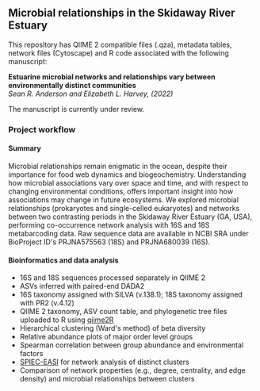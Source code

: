 ## Microbial relationships in the Skidaway River Estuary

This repository has QIIME 2 compatible files (.qza), metadata tables, network files (Cytoscape) and R code associated with the following manuscript:

**Estuarine microbial networks and relationships vary between environmentally distinct communities**<br/>
*Sean R. Anderson and Elizabeth L. Harvey,  (2022)*<br/>

The manuscript is currently under review.

### Project workflow

#### Summary

Microbial relationships remain enigmatic in the ocean, despite their importance for food web dynamics and biogeochemistry. Understanding how microbial associations vary over space and time, and with respect to changing environmental conditions, offers important insight into how associations may change in future ecosystems. We explored microbial relationships (prokaryotes and single-celled eukaryotes) and networks between two contrasting periods in the Skidaway River Estuary (GA, USA), performing co-occurrence network analysis with 16S and 18S metabarcoding data. Raw sequence data are available in NCBI SRA under BioProject ID's PRJNA575563 (18S) and PRJNA680039 (16S). 

#### Bioinformatics and data analysis

* 16S and 18S sequences processed separately in QIIME 2
* ASVs inferred with paired-end DADA2
* 16S taxonomy assigned with SILVA (v.138.1); 18S taxonomy assigned with PR2 (v.4.12)
* QIIME 2 taxonomy, ASV count table, and phylogenetic tree files uploaded to R using [qiime2R](https://github.com/jbisanz/qiime2R)
* Hierarchical clustering (Ward's method) of beta diversity
* Relative abundance plots of major order level groups
* Spearman correlation between group abundance and environmental factors
* [SPIEC-EASI](https://github.com/zdk123/SpiecEasi) for network analysis of distinct clusters 
* Comparison of network properties (e.g., degree, centrality, and edge density) and microbial relationships between clusters
